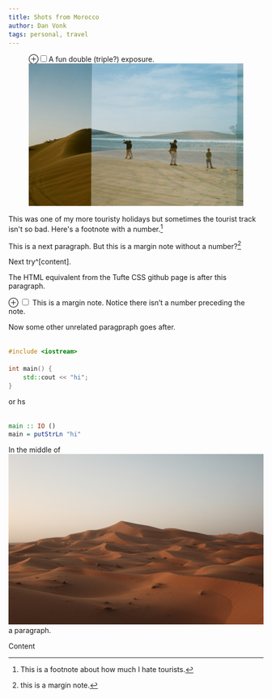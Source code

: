 ```yaml
---
title: Shots from Morocco
author: Dan Vonk
tags: personal, travel
---
```


<figure>
    <label for="double-exp" class="margin-toggle">&#8853;</label><input type="checkbox" id="double-exp" class="margin-toggle"/><span class="marginnote">A fun double (triple?) exposure.</span>
    <a class="image-gallery" data-gall="gallery01" style="background-repeat: no-repeat" href="/images/20310025.JPG"><img src="/images/20310025.JPG"></a>
</figure>

This was one of my more touristy holidays but sometimes the tourist track isn't so bad. Here's a footnote with a number.[^1]

This is a next paragraph. But this is a margin note without a number?[^-] 

Next try^[content].


[^1]: This is a footnote about how much I hate tourists.

[^-]: this is a margin note.

The HTML equivalent from the Tufte CSS github page is after this paragraph.

<label for="mn-demo" class="margin-toggle">&#8853;</label>
<input type="checkbox" id="mn-demo" class="margin-toggle"/>
<span class="marginnote">
  This is a margin note. Notice there isn’t a number preceding the note.
</span>

Now some other unrelated paragpraph goes after.

```cpp

#include <iostream>

int main() {
    std::cout << "hi";
}

```

or hs
```haskell

main :: IO ()
main = putStrLn "hi"

```

<!-- <figure> -->
<!--     <label for="sahara-view" class="margin-toggle">&#8853;</label><input type="checkbox" id="sahara-view" class="margin-toggle"/><span class="marginnote">A fun double exposure.</span> -->
<!--     <\!-- <img src="/images/DSCF7664.JPG" alt="Train stopped beside platform." /> -\-> -->
<!--         <a class="image-gallery" data-gall="gallery01" data-title="a view of the sahara" href="/images/DSCF7664.JPG"><img src="/images/DSCF7664.JPG"></a> -->
<!-- </figure> -->

In the middle of
![A view of the sahara](/images/DSCF7664.JPG "The Sahara")
a paragraph.

<!-- The following image should be the result of the pandoc transformation... -->
<!-- <a class="image-gallery" data-gall="gallery01" title="a view of the sahara" style="background-size:0rem" href="/images/DSCF7664.JPG"><img src="/images/DSCF7664.JPG"></a> -->



<!-- <figure> -->
<!-- <label for="mn-exports-imports" class="margin-toggle">⊕</label><input type="checkbox" id="mn-exports-imports" class="margin-toggle"> -->
<!-- <span class="marginnote">From Edward Tufte, <em>Visual Display of Quantitative Information</em>, page 92.</span> -->
<!-- <img src="/images/DSCF7664.JPG" alt="Exports and Imports to and from Denmark &amp; Norway from 1700 to 1780"> -->
<!-- </figure> -->

Content
